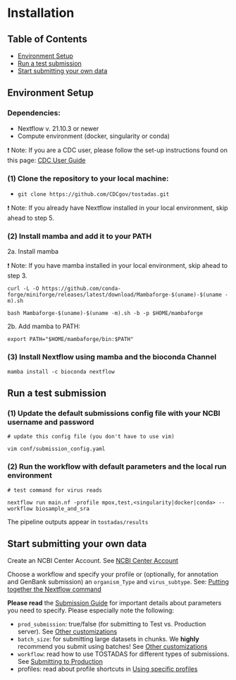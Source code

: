 # Installation

## Table of Contents

- [Environment Setup](#environment-setup)
- [Run a test submission](#run-a-test-submission)
- [Start submitting your own data](#start-submitting-your-own-data)

## Environment Setup

### Dependencies:

*   Nextflow v. 21.10.3 or newer
*   Compute environment (docker, singularity or conda)

❗ Note: If you are a CDC user, please follow the set-up instructions found on this page: [CDC User Guide](../user-guide/cdc-user-guide.md)

### (1) Clone the repository to your local machine:

*   `git clone https://github.com/CDCgov/tostadas.git`

❗ Note: If you already have Nextflow installed in your local environment, skip ahead to step 5.

### (2) Install mamba and add it to your PATH

2a. Install mamba

❗ Note: If you have mamba installed in your local environment, skip ahead to step 3.

`curl -L -O https://github.com/conda-forge/miniforge/releases/latest/download/Mambaforge-$(uname)-$(uname -m).sh`

`bash Mambaforge-$(uname)-$(uname -m).sh -b -p $HOME/mambaforge`

2b. Add mamba to PATH:

`export PATH="$HOME/mambaforge/bin:$PATH"`

### (3) Install Nextflow using mamba and the bioconda Channel

`mamba install -c bioconda nextflow`

## Run a test submission

### (1) Update the default submissions config file with your NCBI username and password

`# update this config file (you don't have to use vim)`

`vim conf/submission_config.yaml`

### (2) Run the workflow with default parameters and the local run environment

`# test command for virus reads`

`nextflow run main.nf -profile mpox,test,<singularity|docker|conda> --workflow biosample_and_sra`

The pipeline outputs appear in `tostadas/results`

## Start submitting your own data

Create an NCBI Center Account. See [NCBI Center Account](general_NCBI_submission_guide.md#ncbi-center-account)

Choose a workflow and specify your profile or (optionally, for annotation and GenBank submission) an `organism_Type` and `virus_subtype`.  See: [Putting together the Nextflow command](submission_guide.md#putting-together-the-nextflow-command)

**Please read** the [Submission Guide](submission_guide.md) for important details about parameters you need to specify.  Please especially note the following:   
* `prod_submission`: true/false (for submitting to Test vs. Production server). See [Other customizations](submission_guide.md#other-customizations)      
* `batch_size`: for submitting large datasets in chunks. We **highly** recommend you submit using batches! See [Other customizations](submission_guide.md#other-customizations)    
* `workflow`: read how to use TOSTADAS for different types of submissions. See [Submitting to Production](submission_guide.md#submitting-to-production)   
* profiles: read about profile shortcuts in [Using specific profiles](submission_guide.md#using-specific-profiles)   


